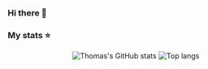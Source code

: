 ### Hi there 👋

### My stats ⭐

<div align="center">
<img alt="Thomas's GitHub stats" src="https://github-readme-stats.vercel.app/api?username=lejamon&show_icons=true&theme=transparent"/>
<img alt="Top langs" src="https://github-readme-stats.vercel.app/api/top-langs/?username=lejamon&layout=compact&&langs_count=8"/>
</div>
<!--
**LeJamon/lejamon** is a ✨ _special_ ✨ repository because its `README.md` (this file) appears on your GitHub profile.

Here are some ideas to get you started:

- 🔭 I’m currently working on ...
- 🌱 I’m currently learning ...
- 👯 I’m looking to collaborate on ...
- 🤔 I’m looking for help with ...
- 💬 Ask me about ...
- 📫 How to reach me: ...
- 😄 Pronouns: ...
- ⚡ Fun fact: ...
-->
